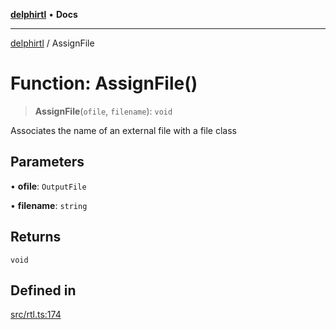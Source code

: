[**delphirtl**](../README.md) • **Docs**

***

[delphirtl](../globals.md) / AssignFile

# Function: AssignFile()

> **AssignFile**(`ofile`, `filename`): `void`

Associates the name of an external file with a file class

## Parameters

• **ofile**: `OutputFile`

• **filename**: `string`

## Returns

`void`

## Defined in

[src/rtl.ts:174](https://github.com/chuacw/delphirtl/blob/1a0a3e89a2d0f0bb95b58dc274ba81b7da57ba8c/src/rtl.ts#L174)
